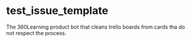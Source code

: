 # test_issue_template
The 360Learning product bot that cleans trello boards from cards tha do not respect the process.
